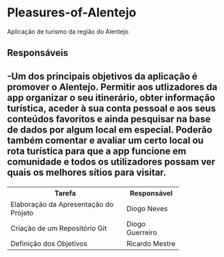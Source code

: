 # Pleasures-of-Alentejo

Aplicação de turismo da região do Alentejo

<!DOCTYPE html>
<html>
<head>

</head>
<body>
<h2>Responsáveis<h2>
<table style="width:80%">
  <tr>
    <th>Tarefa</th>
    <th>Responsável</th>
  </tr>
  <tr>
    <td>Elaboração da Apresentação do Projeto</td>
    <td>Diogo Neves</td>
  </tr>
  <tr>
    <td>Criação de um Repositório Git</td>
    <td>Diogo Guerreiro</td>
  </tr>
  <tr>
    <td>Definição dos Objetivos</td>
    <td>Ricardo Mestre</td>
  </tr>
 <p>-Um dos principais objetivos da aplicação é promover o Alentejo. 
 Permitir aos utlizadores da app organizar o seu itinerário, obter informação turística, 
aceder à sua conta pessoal e aos seus conteúdos favoritos e ainda pesquisar na base de dados
por algum local em especial. Poderão também comentar e avaliar um certo local ou rota 
turística para que a app funcione em comunidade e todos os utilizadores possam ver quais os 
   melhores sítios para visitar.</p>
</table>
</body>
</html>
